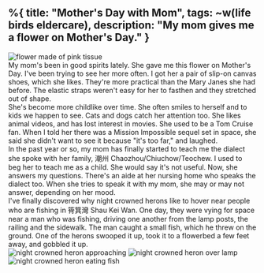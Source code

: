 %{
  title: "Mother's Day with Mom",
  tags: ~w(life birds eldercare),
  description: "My mom gives me a flower on Mother's Day."
}
---
![flower made of pink tissue](/images/mothers-day-flower.jpg)
<br>
My mom's been in good spirits lately.  She gave me this flower on Mother's Day.  I've been trying to see her more often.  I got her a pair of slip-on canvas shoes, which she likes.  They're more practical than the Mary Janes she had before.  The elastic straps weren't easy for her to fasthen and they stretched out of shape.
<br>
She's become more childlike over time.  She often smiles to herself and to kids we happen to see.  Cats and dogs catch her attention too.  She likes animal videos, and has lost interest in movies.  She used to be a Tom Cruise fan.  When I told her there was a Mission Impossible sequel set in space, she said she didn't want to see it because "it's too far," and laughed.
<br>
In the past year or so, my mom has finally started to teach me the dialect she spoke with her family, 潮州 Chaozhou/Chiuchow/Teochew.  I used to beg her to teach me as a child.  She would say it's not useful.  Now, she answers my questions.  There's an aide at her nursing home who speaks the dialect too.  When she tries to speak it with my mom, she may or may not answer, depending on her mood.
<br>
I've finally discovered why night crowned herons like to hover near people who are fishing in 筲箕灣 Shau Kei Wan.  One day, they were vying for space near a man who was fishing, driving one another from the lamp posts, the railing and the sidewalk.  The man caught a small fish, which he threw on the ground.  One of the herons swooped it up, took it to a flowerbed a few feet away, and gobbled it up.
<br>
![night crowned heron approaching](/images/night-crowned-heron-approaching.jpg)
![night crowned heron over lamp](/images/night-crowned-heron-over-lamp.jpg)
![night crowned heron eating fish](/images/night-crowned-heron-eating-fish.jpg)
<br>








